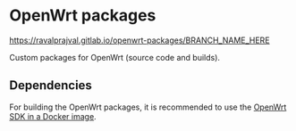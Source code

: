 # OpenWrt packages

https://ravalprajval.gitlab.io/openwrt-packages/BRANCH_NAME_HERE

Custom packages for OpenWrt (source code and builds).

## Dependencies

For building the OpenWrt packages, it is recommended to use the [OpenWrt SDK in a Docker image](https://gitlab.com/ravalprajval/docker-openwrt-sdk).
